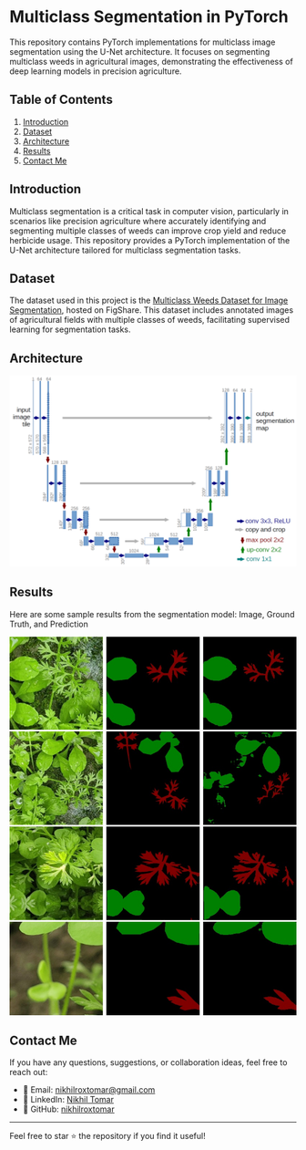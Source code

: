 # Multiclass Segmentation in PyTorch

This repository contains PyTorch implementations for multiclass image segmentation using the U-Net architecture. It focuses on segmenting multiclass weeds in agricultural images, demonstrating the effectiveness of deep learning models in precision agriculture.

## Table of Contents

1. [Introduction](#introduction)
2. [Dataset](#dataset)
3. [Architecture](#architecture)
4. [Results](#results)
5. [Contact Me](#contact-me)

## Introduction

Multiclass segmentation is a critical task in computer vision, particularly in scenarios like precision agriculture where accurately identifying and segmenting multiple classes of weeds can improve crop yield and reduce herbicide usage. This repository provides a PyTorch implementation of the U-Net architecture tailored for multiclass segmentation tasks.

## Dataset

The dataset used in this project is the [Multiclass Weeds Dataset for Image Segmentation](https://figshare.com/articles/dataset/Multiclass_Weeds_Dataset_for_Image_Segmentation/22643434?file=40195219), hosted on FigShare. This dataset includes annotated images of agricultural fields with multiple classes of weeds, facilitating supervised learning for segmentation tasks.

## Architecture
![U-Net Architecture](figures/u-net-architecture.png)

## Results

Here are some sample results from the segmentation model: Image, Ground Truth, and Prediction

![Result 1](figures/result_1.jpg)
![Result 2](figures/result_2.jpg)
![Result 3](figures/result_3.jpg)
![Result 4](figures/result_4.jpg)

## Contact Me

If you have any questions, suggestions, or collaboration ideas, feel free to reach out:

- 📧 Email: [nikhilroxtomar@gmail.com](mailto:nikhilroxtomar@gmail.com)  
- 🔗 LinkedIn: [Nikhil Tomar](https://www.linkedin.com/in/nktomar) 
- 🐙 GitHub: [nikhilroxtomar](https://github.com/nikhilroxtomar)

---

Feel free to star ⭐ the repository if you find it useful!
